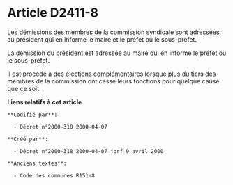 # Article D2411-8

Les démissions des membres de la commission syndicale sont adressées au président qui en informe le maire et le préfet ou le
sous-préfet.

La démission du président est adressée au maire qui en informe le préfet ou le sous-préfet.

Il est procédé à des élections complémentaires lorsque plus du tiers des membres de la commission ont cessé leurs fonctions
pour quelque cause que ce soit.

**Liens relatifs à cet article**

	**Codifié par**:

	  - Décret n°2000-318 2000-04-07

	**Créé par**:

	  - Décret n°2000-318 2000-04-07 jorf 9 avril 2000

	**Anciens textes**:

	  - Code des communes R151-8
